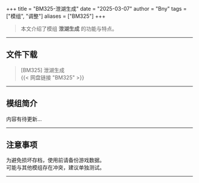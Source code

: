 +++
title = "BM325-泄湖生成"
date = "2025-03-07"
author = "Bny"
tags = ["模组", "调整"]
aliases = ["BM325"]
+++

> 本文介绍了模组 **泄湖生成** 的功能与特点。

---

## 文件下载

> [BM325] 泄湖生成  
{{< 网盘链接 "BM325" >}}  

---

## 模组简介

>  
内容有待更新...  

---

## 注意事项

>  
为避免损坏存档，使用前请备份游戏数据。  
可能与其他模组存在冲突，建议单独测试。  

---

